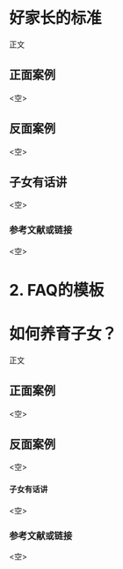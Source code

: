 <!-- 这是示例模板文件。-->
<!-- 注1：每新增一个条目，都应该在对应的文件下建立一个独立的md文件，如包含图片则需要先建一个同名文件夹，然后将对应md文件和图片放入同一文件夹（文件名和文件夹名中不要包含标点）。添加后需在README.md文件中加入引用。 -->
<!-- 注2：编写时请按照备注要求，并在提交前删除所有备注。 -->
<!-- 注3：添加条目前请先查询是否有类似或相同的条目，如有请先考虑更新或补充已有条目，避免重复。-->

<!-- 手册条目的模板 -->

<!-- 标题，使用一级标题，无需添加编号 -->
# 好家长的标准

<!-- 直接在正文添加内容，无需小标题，正文不能为空 -->
正文

<!-- 添加正面案例1个，如没有则保留<空>占位符 -->
## 正面案例
<空>

<!-- 添加反面案例1个，如没有则保留<空>占位符 -->
## 反面案例
<空>

<!-- 来自子女的看法，如没有则保留<空>占位符 -->
<!-- 注意：这一部分意在反映子女的具体反馈，默认应该由未成年子女补充，家长一般不用填写。-->
## 子女有话讲
<空>

### 参考文献或链接
<空>

# 2. FAQ的模板

<!-- 使用一级标题，一般以疑问句方式写FAQ标题，无需添加编号，md文件名中不要包括问号或其他符号 -->
# 如何养育子女？

<!-- 直接在正文添加内容，无需小标题，不允许为空，也就是说有答案才能提交。如果只有疑问不能回答，请先去Issues页面提问 -->
正文

<!-- 添加正面案例1个，如没有则保留<空>占位符 -->
## 正面案例
<空>

<!-- 添加反面案例1个，如没有则保留<空>占位符 -->
## 反面案例
<空>

<!-- 来自子女的看法，如没有则保留<空>占位符 -->
<!-- 注意：这一部分意在反映子女的具体反馈，默认应该由未成年子女补充，或由家长收集子女的反馈来填写，家长不要根据自己的想法填写。-->
#### 子女有话讲
<空>

### 参考文献或链接
<空>